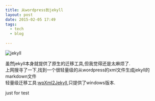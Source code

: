```yaml
---
title: 从wordpress到jekyll
layout: post
date: 2015-02-05 17:49
tags:
  - tech
  - blog
  
---
```


![jekyll](http://chengchao.name/resource-container/image/logo-jekyll.png)

虽然jekyll本身就提供了原生的迁移工具,但我觉得还是太麻烦了.  
上网搜寻了一下,找到一个很轻量级的从wordpress的xml文件生成jekyll的markdown文件  
轻量级迁移工具:[wpXml2Jekyll](https://github.com/theaob/wpXml2Jekyll),只提供了windows版本.

  
just for test
